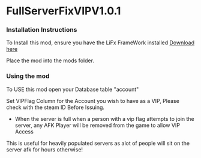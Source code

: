 # FullServerFixVIPV1.0.1

### Installation Instructions

To Install this mod, ensure you have the LiFx FrameWork installed [Download here](https://lifxmod.com/)

Place the mod into the mods folder.


### Using the mod

To USE this mod open your Database table "account"

Set VIPFlag Column for the Account you wish to have as a VIP, Please check with the steam ID Before Issuing.
- When the server is full when a person with a vip flag attempts to join the server, any AFK Player will be removed from the game to allow VIP Access

This is useful for heavily populated servers as alot of people will sit on the server afk for hours otherwise!


 

